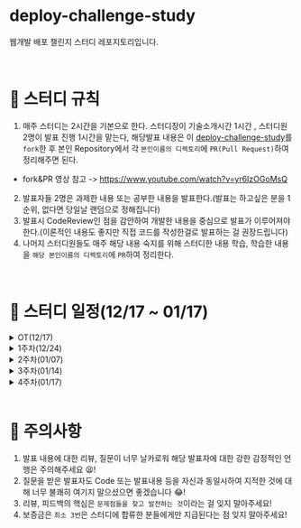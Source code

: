 # deploy-challenge-study
웹개발 배포 챌린지 스터디 레포지토리입니다.

<br>

# 📢 스터디 규칙
1. 매주 스터디는 2시간을 기본으로 한다. 스터디장이 기술소개시간 1시간 , 스터디원 2명이 발표 진행 1시간을 맡는다, 해당발표 내용은 이 [deploy-challenge-study](https://github.com/mooh2jj/deploy-challenge-study)를 `fork`한 후 본인 Repository에서 각 `본인이름의 디렉토리`에 `PR(Pull Request)`하여 정리해주면 된다.
  * fork&PR 영상 참고 -> https://www.youtube.com/watch?v=yr6IzOGoMsQ

2. 발표자들 2명은 과제한 내용 또는 공부한 내용을 발표한다.(발표는 하고싶은 분을 1순위, 없다면 당일날 랜덤으로 정해집니다)
3. 발표시 CodeReview인 점을 감안하여 개발한 내용을 중심으로 발표가 이루어져야 한다.(이론적인 내용도 좋지만 직접 코드를 작성한걸로 발표하는 걸 권장드립니다)
4. 나머지 스터디원들도 매주 해당 내용 숙지를 위해 스터디한 내용 학습, 학습한 내용을 `해당 본인이름의 디렉토리`에 `PR`하여 정리한다. 


<br>

# 📅 스터디 일정(12/17 ~ 01/17)

<details>
<summary>OT(12/17)</summary>
<div markdown="1">

* 자기소개 시간
* 스터디 취지, 방향, 구성 방식 설명
* 과제 
``` 
1) 사용 툴 설치및 이해하기 
 * IntelliJ(얼티메이트 버전 추천-플러그인 사용 가능)
 * MySQL, DB 접속 HediSQL 
 * e2e 테스트용 postman
 * git/github

2) 해당 레포지토리 fork & PR 해보기 
 
3) SpringBoot, JPA(ORM), Mysql 사용 간단한 CRUD REST API 만들기(Entity 명은 각자 취향대로)

4) 배포 환경설정 구축
 * AWS 가입 -> EC2 인스턴스 만들기  
 * Docker 설치하기(윈도우의 경우 wsl2 설치해야)
```
* 환경셋팅 : https://www.notion.so/bb4d80cb1a094696b8ff27f4cd52bb00

 <br>
 
</div>
</details>

<details>
<summary>1주차(12/24)</summary>
<div markdown="1">

* 백앤드 프로젝트 배포 구조도(springBoot - jenkins- docker)
* 김종훈, 이여울님 발표
* gradle 빌드 jar, docker container 작동 로컬에서 확인
* crud -> jpa dto response 확인
* 정리 : https://www.notion.so/1week-48ad0851088b497fa8335c1cf133f7e6

* 과제 
``` 
1) aws ec2 인스턴스에서 프로젝트 gradle jar 실행하기, 
ec2 인스턴스 docker 설치 -> docker image 만들고 프로젝트 docker 실행하기

2) docker로 jenkins 설치하기(로컬, ec2) 

3) exception 처리를 위한 exceptionHandler 구현하기

4) 챌린지 과제 - Junit5 테스트 작성하기(controller, service)
```
</div>
</details>

<details>
<summary>2주차(01/07)</summary>
<div markdown="1">

* 코드리뷰 과제 - 현지수님 exceptionHander 커스터마이징, docker runtime 오류 문제
* AWS EC2 생성 -> docker 설치, docker 컨테이너 실행 확인
* 기본 docker 명령어 / 리눅스 명령어 정리
* jenkins가 사용되는 이유
* Jenkins freestyle 프로젝트 생성 & 원격서버 ssh 사용 docker 컨테이너 배포 (nohup이란?)
* 정리 : https://www.notion.so/2week-e03d67a16de34b6a9f67ef4d42a2cb51

* 과제 
``` 
1) MySQL docker 컨테이너 실행 및 기존 프로젝트 docker 컨테이너 연동하기

2) ssh 명령어, scp 명령어 사용해보기

3) 3주차 내용 때 한 jenkins Freestyle 프로젝트로 원격 서버 ssh 접속, docker 배포 해보기

4) 챌린지 과제 -  git Repository 연동 commit된 내용 반영 -> gradle jar 생성 
-> dockerizing(docker build -> push) -> ssh 서버 docker run 배포 해보기
```
</div>
</details>

<details>
<summary>3주차(01/14)</summary>
<div markdown="1">

* 코드리뷰 및 소개 기술 정리
 ```
 docker "독립(격리)"된 프로세스 = 컨테이너,  프로세스 통신 = network
 AWS (EC2) 전산실 데이터 보관 서버 PC = 온프레미스 
   vs  아마존 클라우드 서버 = AWS 서버 임대버시스 = EC2 버튼
 ```
* Jenkins 배포 자동화 과정(jenkins freestyle 프로젝트)
  1) git private 설정 - ssh Deploy key 등록
  2) git webhooks(핵심)
  3) gradle wrapper execute 설정
  4) docker build -> docker login -> docker push
  5) ssh 원격서버 -> docker run (docker rm & rmi)
* 정리 : https://www.notion.so/3week-a987f01ccbb34baba6d24fb0aeb75752

* 과제 
``` 
1) 지난 과정 docker 기술 리마인드 
 
2) MySQL docker 컨테이너 실행 및 기존 프로젝트 docker 컨테이너 연동하기 (AWS)

3) 챌린지 과제 - docker pipeline 프로젝트로 진행 
git Repository 연동 commit된 내용 반영 -> gradle jar 생성 
-> dockerizing(docker build -> push) -> ssh 서버 docker run 배포 해보기

```
</div>
</details>

<details>
<summary>4주차(01/17)</summary>
<div markdown="1">

* jenkins pipeline 프로젝트 설명 - 유튜브 영상으로 대체
* 정리 : https://www.notion.so/4week-c12c4078e43f45b5b169b0b594a8c749

* 웹개발 배포 스터디 마지막 정리 

</div>
</details>

<br>

# 🎃 주의사항

1. 발표 내용에 대한 리뷰, 질문이 너무 날카로워 해당 발표자에 대한 강한 감정적인 언행은 주의해주세요 😫!
2. 질문을 받은 발표자도 Code 또는 발표내용 등을 자신과 동일시하여 지적한 것에 대해 너무 불쾌히 여기지 말으셨으면 좋겠습니다 😂!
3. 리뷰, 피드백의 핵심은 `문제점들을 찾고 발전하는 것`이라는 걸 잊지 말아주세요!
4. 보증금은 `최소 3번`은 스터디에 합류한 분들에게만 지급된다는 점 잊지 말아주세요!
